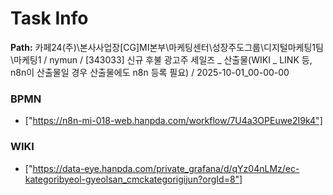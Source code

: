 # Task Info

**Path:** 카페24(주)\본사사업장\[CG]MI본부\마케팅센터\성장주도그룹\디지털마케팅1팀\마케팅1 / nymun / [343033] 신규 후불 광고주 세일즈 _ 산출물(WIKI _ LINK 등, n8n이 산출물일 경우 산출물에도 n8n 등록 필요) / 2025-10-01_00-00-00

### BPMN
- ["https://n8n-mi-018-web.hanpda.com/workflow/7U4a3OPEuwe2I9k4"]

### WIKI
- ["https://data-eye.hanpda.com/private_grafana/d/qYz04nLMz/ec-kategoribyeol-gyeolsan_cmckategorigijun?orgId=8"]

